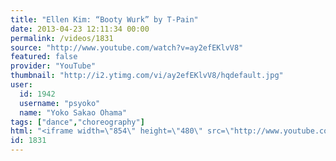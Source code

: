 ```yaml
---
title: "Ellen Kim: “Booty Wurk” by T-Pain"
date: 2013-04-23 12:11:34 00:00
permalink: /videos/1831
source: "http://www.youtube.com/watch?v=ay2efEKlvV8"
featured: false
provider: "YouTube"
thumbnail: "http://i2.ytimg.com/vi/ay2efEKlvV8/hqdefault.jpg"
user:
  id: 1942
  username: "psyoko"
  name: "Yoko Sakao Ohama"
tags: ["dance","choreography"]
html: "<iframe width=\"854\" height=\"480\" src=\"http://www.youtube.com/embed/ay2efEKlvV8?wmode=transparent&feature=oembed\" frameborder=\"0\" allowfullscreen></iframe>"
id: 1831
---
```


